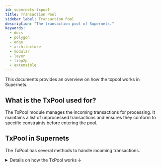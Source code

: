```yaml
---
id: supernets-txpool
title: Transaction Pool
sidebar_label: Transaction Pool
description: "The transaction pool of Supernets."
keywords:
  - docs
  - polygon
  - edge
  - architecture
  - modular
  - layer
  - libp2p
  - extensible
---
```


This documents provides an overview on how the txpool works in Supernets.

## What is the TxPool used for?

The TxPool module manages the incoming transactions for processing. It maintains a list of unprocessed transactions and ensures they conform to specific constraints before entering the pool.

## TxPool in Supernets

The TxPool has several methods to handle incoming transactions.

<details>
<summary> Details on how the TxPool works ↓</summary>

The `addTx()` method is the main entry point for all new transactions. It validates the incoming transaction and adds it to the pool. If the call is successful, an account is created for this address (only once), and an `enqueueRequest` is signaled.

The `handleEnqueueRequest()` method attempts to enqueue the transaction in the given request to the associated account. If the account is eligible for promotion, a `promoteRequest` is signaled afterward. The `handlePromoteRequest()` method moves promotable transactions of some accounts from enqueued to promoted. It can only be invoked by `handleEnqueueRequest()` or `resetAccount()`.

The TxPool also has a `validateTx()` method that checks specific constraints before entering the pool. These constraints include checking the transaction size to overcome DOS Attacks, ensuring the transaction has a strictly positive value, and checking if the transaction is appropriately signed.

The `resetAccounts()` method also updates existing accounts with the new nonce and prunes stale transactions. This ensures that the pool only contains relevant and valid transactions. The `updateAccountSkipsCounts()` method updates the accounts' skips, which is the number of consecutive blocks that do not have the account's transactions.

The TxPool implementation in Polygon Supernets uses several data structures to manage transactions efficiently. The `accounts` data structure stores all the accounts and transactions in the pool. The `index` data structure maintains a list of all transactions in the pool, and the `gauge` data structure keeps track of the number of slots used in the pool.

Finally, the TxPool implementation in Polygon Supernets handles transactions gossiped by the network through the `addGossipTx()` method. It verifies that the gossiped transaction message is not empty, decodes the transaction, and adds it to the pool using the `addTx()` method.

</details>
